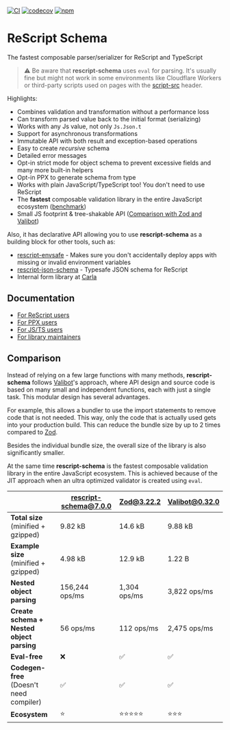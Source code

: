 [![CI](https://github.com/DZakh/rescript-schema/actions/workflows/ci.yml/badge.svg)](https://github.com/DZakh/rescript-schema/actions/workflows/ci.yml)
[![codecov](https://codecov.io/gh/DZakh/rescript-schema/branch/main/graph/badge.svg?token=40G6YKKD6J)](https://codecov.io/gh/DZakh/rescript-schema)
[![npm](https://img.shields.io/npm/dm/rescript-schema)](https://www.npmjs.com/package/rescript-schema)

# ReScript Schema

The fastest composable parser/serializer for ReScript and TypeScript

> ⚠️ Be aware that **rescript-schema** uses `eval` for parsing. It's usually fine but might not work in some environments like Cloudflare Workers or third-party scripts used on pages with the [script-src](https://developer.mozilla.org/en-US/docs/Web/HTTP/Headers/Content-Security-Policy/script-src) header.

Highlights:

- Combines validation and transformation without a performance loss
- Can transform parsed value back to the initial format (serializing)
- Works with any Js value, not only `Js.Json.t`
- Support for asynchronous transformations
- Immutable API with both result and exception-based operations
- Easy to create _recursive_ schema
- Detailed error messages
- Opt-in strict mode for object schema to prevent excessive fields and many more built-in helpers
- Opt-in PPX to generate schema from type
- Works with plain JavaScript/TypeScript too! You don't need to use ReScript
- The **fastest** composable validation library in the entire JavaScript ecosystem ([benchmark](https://moltar.github.io/typescript-runtime-type-benchmarks/))
- Small JS footprint & tree-shakable API ([Comparison with Zod and Valibot](#comparison))

Also, it has declarative API allowing you to use **rescript-schema** as a building block for other tools, such as:

- [rescript-envsafe](https://github.com/DZakh/rescript-envsafe) - Makes sure you don't accidentally deploy apps with missing or invalid environment variables
- [rescript-json-schema](https://github.com/DZakh/rescript-json-schema) - Typesafe JSON schema for ReScript
- Internal form library at [Carla](https://www.carla.se/)

## Documentation

- [For ReScript users](/docs/rescript-usage.md)
- [For PPX users](/packages/rescript-schema-ppx/README.md)
- [For JS/TS users](/docs/js-usage.md)
- [For library maintainers](/docs/integration-guide.md)

## Comparison

Instead of relying on a few large functions with many methods, **rescript-schema** follows [Valibot](https://github.com/fabian-hiller/valibot)'s approach, where API design and source code is based on many small and independent functions, each with just a single task. This modular design has several advantages.

For example, this allows a bundler to use the import statements to remove code that is not needed. This way, only the code that is actually used gets into your production build. This can reduce the bundle size by up to 2 times compared to [Zod](https://github.com/colinhacks/zod).

Besides the individual bundle size, the overall size of the library is also significantly smaller.

At the same time **rescript-schema** is the fastest composable validation library in the entire JavaScript ecosystem. This is achieved because of the JIT approach when an ultra optimized validator is created using `eval`.

|                                           | rescript-schema@7.0.0 | Zod@3.22.2      | Valibot@0.32.0 |
| ----------------------------------------- | --------------------- | --------------- | -------------- |
| **Total size** (minified + gzipped)       | 9.82 kB               | 14.6 kB         | 9.88 kB        |
| **Example size** (minified + gzipped)     | 4.98 kB               | 12.9 kB         | 1.22 B         |
| **Nested object parsing**                 | 156,244 ops/ms        | 1,304 ops/ms    | 3,822 ops/ms   |
| **Create schema + Nested object parsing** | 56 ops/ms             | 112 ops/ms      | 2,475 ops/ms   |
| **Eval-free**                             | ❌                    | ✅              | ✅             |
| **Codegen-free** (Doesn't need compiler)  | ✅                    | ✅              | ✅             |
| **Ecosystem**                             | ⭐️                   | ⭐️⭐️⭐️⭐️⭐️ | ⭐️⭐️⭐️      |

